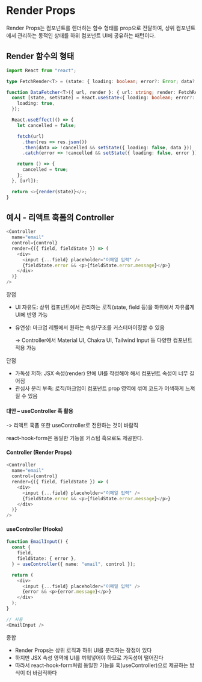 # Render Props

Render Props는 컴포넌트를 렌더하는 함수 형태를 prop으로 전달하여, 상위 컴포넌트에서 관리하는 동적인 상태를 하위 컴포넌트 UI에 공유하는 패턴이다.



## Render 함수의 형태

```ts
import React from "react";

type FetchRender<T> = (state: { loading: boolean; error?: Error; data?: T }) => React.ReactNode;

function DataFetcher<T>({ url, render }: { url: string; render: FetchRender<T> }) {
  const [state, setState] = React.useState<{ loading: boolean; error?: Error; data?: T }>({
    loading: true,
  });

  React.useEffect(() => {
    let cancelled = false;

    fetch(url)
      .then(res => res.json())
      .then(data => !cancelled && setState({ loading: false, data }))
      .catch(error => !cancelled && setState({ loading: false, error }));

    return () => {
      cancelled = true;
    };
  }, [url]);

  return <>{render(state)}</>;
}
```



## 예시 - 리액트 훅폼의 Controller

```ts
<Controller
  name="email"
  control={control}
  render={({ field, fieldState }) => (
    <div>
      <input {...field} placeholder="이메일 입력" />
      {fieldState.error && <p>{fieldState.error.message}</p>}
    </div>
  )}
/>
```



장점

- UI 자유도: 상위 컴포넌트에서 관리하는 로직(state, field 등)을 하위에서 자유롭게 UI에 반영 가능

- 유연성: 마크업 레벨에서 원하는 속성/구조를 커스터마이징할 수 있음

  → Controller에서 Material UI, Chakra UI, Tailwind Input 등 다양한 컴포넌트 적용 가능

단점

- 가독성 저하: JSX 속성(render) 안에 UI를 작성해야 해서 컴포넌트 속성이 너무 길어짐
- 관심사 분리 부족: 로직/마크업이 컴포넌트 prop 영역에 섞여 코드가 어색하게 느껴질 수 있음



#### 대안 – useController 훅 활용

-> 리액트 훅폼 또한 useController로 전환하는 것이 바람직

react-hook-form은 동일한 기능을 커스텀 훅으로도 제공한다.

#### Controller (Render Props)

```ts
<Controller
  name="email"
  control={control}
  render={({ field, fieldState }) => (
    <div>
      <input {...field} placeholder="이메일 입력" />
      {fieldState.error && <p>{fieldState.error.message}</p>}
    </div>
  )}
/>
```



#### useController (Hooks)

```ts
function EmailInput() {
  const {
    field,
    fieldState: { error },
  } = useController({ name: "email", control });

  return (
    <div>
      <input {...field} placeholder="이메일 입력" />
      {error && <p>{error.message}</p>}
    </div>
  );
}

// 사용
<EmailInput />
```



종합

- Render Props는 상위 로직과 하위 UI를 분리하는 장점이 있다
- 하지만 JSX 속성 영역에 UI를 끼워넣어야 하므로 가독성이 떨어진다
- 따라서 react-hook-form처럼 동일한 기능을 훅(useController)으로 제공하는 방식이 더 바람직하다